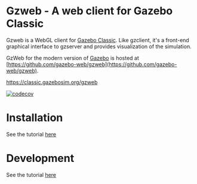 # Gzweb - A web client for Gazebo Classic

Gzweb is a WebGL client for [Gazebo Classic](https://classic.gazebosim.org). Like gzclient, it's a front-end graphical interface to gzserver and provides visualization of the simulation.

GzWeb for the modern version of [Gazebo](https://gazebosim.org) is hosted at [https://github.com/gazebo-web/gzweb](https://github.com/gazebo-web/gzweb).

https://classic.gazebosim.org/gzweb

[![codecov](https://codecov.io/gh/osrf/gzweb/branch/master/graph/badge.svg)](https://codecov.io/gh/osrf/gzweb)

# Installation

See the tutorial [here](http://gazebosim.org/tutorials?tut=gzweb_install&cat=gzweb)

# Development

See the tutorial [here](http://gazebosim.org/tutorials?tut=gzweb_development&cat=gzweb)

